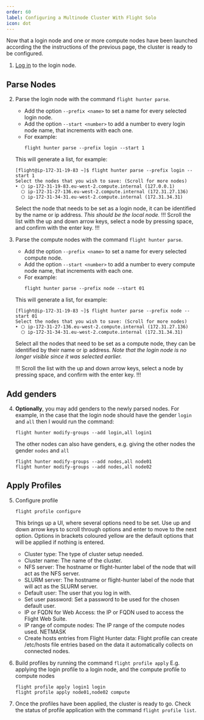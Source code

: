 ```yaml
---
order: 60
label: Configuring a Multinode Cluster With Flight Solo
icon: dot
---
```


Now that a login node and one or more compute nodes have been launched according the the instructions of the previous page, the cluster is ready to be configured.


1. [Log in](/general_environment_usage/cli_basics/logging_in/) to the login node.

## Parse Nodes

2. Parse the login node with the command `flight hunter parse`. 
    - Add the option `--prefix <name>` to set a name for every selected login node.
    - Add the option `--start <number>` to add a number to every login node name, that increments with each one.
    - For example:
        ```
        flight hunter parse --prefix login --start 1
        ```

    This will generate a list, for example:
    ```
    [flight@ip-172-31-19-83 ~]$ flight hunter parse --prefix login --start 1
    Select the nodes that you wish to save: (Scroll for more nodes)
    ‣ ⬡ ip-172-31-19-83.eu-west-2.compute.internal (127.0.0.1)
      ⬡ ip-172-31-27-136.eu-west-2.compute.internal (172.31.27.136)
      ⬡ ip-172-31-34-31.eu-west-2.compute.internal (172.31.34.31)
    ```
    Select the node that needs to be set as a login node, it can be identified by the name or ip address. *This should be the local node.*
    !!!
    Scroll the list with the up and down arrow keys, select a node by pressing space, and confirm with the enter key.
    !!!


3. Parse the compute nodes with the command `flight hunter parse`.
    - Add the option `--prefix <name>` to set a name for every selected compute node.
    - Add the option `--start <number>` to add a number to every compute node name, that increments with each one.
    - For example:
        ```
        flight hunter parse --prefix node --start 01
        ```

    This will generate a list, for example:
    ```
    [flight@ip-172-31-19-83 ~]$ flight hunter parse --prefix node --start 01
    Select the nodes that you wish to save: (Scroll for more nodes)
    ‣ ⬡ ip-172-31-27-136.eu-west-2.compute.internal (172.31.27.136)
      ⬡ ip-172-31-34-31.eu-west-2.compute.internal (172.31.34.31)
    ```
    Select all the nodes that need to be set as a compute node, they can be identified by their name or ip address. *Note that the login node is no longer visible since it was selected earlier.*

    !!!
    Scroll the list with the up and down arrow keys, select a node by pressing space, and confirm with the enter key.
    !!!

## Add genders

4. **Optionally**, you may add genders to the newly parsed nodes. For example, in the case that the login node should have the gender `login` and `all` then I would run the command:
    ```
    flight hunter modify-groups --add login,all login1
    ```
    The other nodes can also have genders, e.g. giving the other nodes the gender `nodes` and `all`
    ```
    flight hunter modify-groups --add nodes,all node01
    flight hunter modify-groups --add nodes,all node02
    ```

## Apply Profiles

5. Configure profile

    ```
    flight profile configure
    ```
    This brings up a UI, where several options need to be set. Use up and down arrow keys to scroll through options and enter to move to the next option. Options in brackets coloured yellow are the default options that will be applied if nothing is entered.
    - Cluster type: The type of cluster setup needed.
    - Cluster name: The name of the cluster.
    - NFS server: The hostname or flight-hunter label of the node that will act as the NFS server.
    - SLURM server: The hostname or flight-hunter label of the node that will act as the SLURM server.
    - Default user: The user that you log in with.
    - Set user password: Set a password to be used for the chosen default user.
    - IP or FQDN for Web Access: the IP or FQDN used to access the Flight Web Suite.
    - IP range of compute nodes: The IP range of the compute nodes used. NETMASK
    - Create hosts entries from Flight Hunter data: Flight profile can create /etc/hosts file entries based on the data it automatically collects on connected nodes.
    
6. Build profiles by running the command `flight profile apply`
    E.g. applying the login profile to a login node, and the compute profile to compute nodes
    ```
    flight profile apply login1 login
    flight profile apply node01,node02 compute
    ```

7. Once the profiles have been applied, the cluster is ready to go. Check the status of profile application with the command `flight profile list`.

